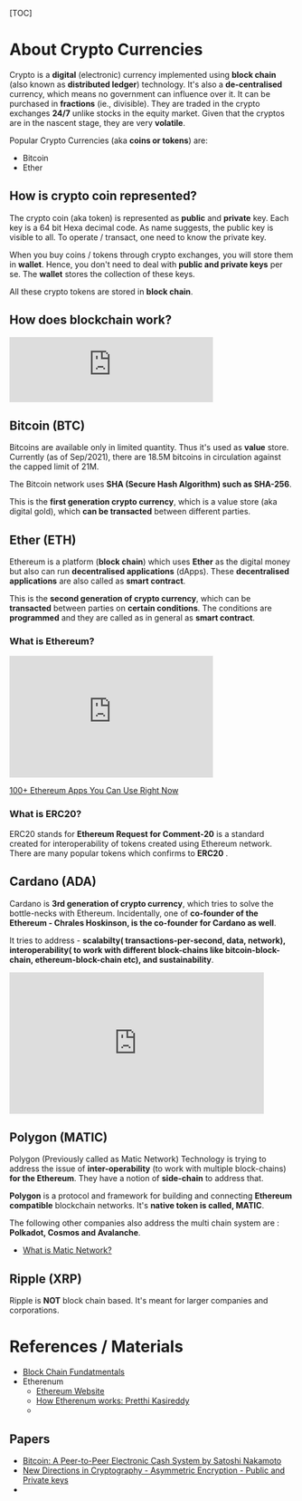 [TOC]

# About Crypto Currencies

Crypto is a **digital** (electronic) currency implemented using **block chain** (also known as **distributed ledger**) technology. It's also a **de-centralised** currency, which means no government can influence over it. It can be purchased in **fractions** (ie., divisible). They are traded in the crypto exchanges **24/7** unlike stocks in the equity market. Given that the cryptos are in the nascent stage, they are very **volatile**.

Popular Crypto Currencies (aka **coins or tokens**) are:

* Bitcoin
* Ether



## How is crypto coin represented?

The crypto coin (aka token) is represented as **public** and **private** key. Each key is a 64 bit Hexa decimal code. As name suggests, the public key is visible to all. To operate / transact, one need to know the private key.

When you buy coins / tokens through crypto exchanges, you will store them in **wallet**. Hence, you don't need to deal with **public and private keys** per se. The **wallet** stores the collection of these keys.

All these crypto tokens are stored in **block chain**.

## How does blockchain work?

<iframe width="360" height="115" src="https://www.youtube.com/embed/SSo_EIwHSd4" title="YouTube video player" frameborder="0" allow="accelerometer; autoplay; clipboard-write; encrypted-media; gyroscope; picture-in-picture" allowfullscreen></iframe>

## Bitcoin (BTC)

Bitcoins are available only in limited quantity. Thus it's used as **value** store. Currently (as of Sep/2021), there are 18.5M bitcoins in circulation against the capped limit of 21M.

The Bitcoin network uses **SHA (Secure Hash Algorithm) such as SHA-256**.

This is the **first generation crypto currency**, which is a value store (aka digital gold), which **can be transacted** between different parties.

## Ether (ETH)

Ethereum is a platform (**block chain**) which uses **Ether** as the digital money but also can run **decentralised applications** (dApps). These **decentralised applications** are also called as **smart contract**.

This is the **second generation of crypto currency**, which can be **transacted** between parties on  **certain conditions**. The conditions are **programmed** and they are called as in general as **smart contract**.

### What is Ethereum?

<iframe width="360" height="215" src="https://www.youtube.com/embed/IsXvoYeJxKA" title="YouTube video player" frameborder="0" allow="accelerometer; autoplay; clipboard-write; encrypted-media; gyroscope; picture-in-picture" allowfullscreen></iframe>

[100+ Ethereum Apps You Can Use Right Now](https://consensys.net/blog/news/90-ethereum-apps-you-can-use-right-now/)

### What is ERC20?

ERC20 stands for **Ethereum Request for Comment-20** is a standard created for interoperability of tokens created using Ethereum network. There are many popular tokens which confirms to **ERC20** .



## Cardano (ADA)

Cardano is **3rd generation of crypto currency**, which tries to solve the bottle-necks with Ethereum. Incidentally, one of **co-founder of the Ethereum - Chrales Hoskinson, is the co-founder for Cardano as well**.

It tries to address - **scalabilty( transactions-per-second, data, network), interoperability( to work with different block-chains like bitcoin-block-chain, ethereum-block-chain etc), and sustainability**.



<iframe width="450" height="250" src="https://www.youtube.com/embed/Ja9D0kpksxw" title="YouTube video player" frameborder="0" allow="accelerometer; autoplay; clipboard-write; encrypted-media; gyroscope; picture-in-picture" allowfullscreen></iframe>



## Polygon (MATIC)

Polygon (Previously called as Matic Network) Technology is trying to address the issue of **inter-operability** (to work with multiple block-chains) **for the Ethereum**. They have a notion of **side-chain** to address that.

**Polygon** is a protocol and framework for building and connecting **Ethereum compatible** blockchain networks. It's **native token is called, MATIC**.

The following other companies also address the multi chain system are : **Polkadot, Cosmos and Avalanche**.

* [What is Matic Network?](https://medium.com/matic-network/what-is-matic-network-466a2c493ae1)

  

## Ripple (XRP)

Ripple is **NOT** block chain based. It's meant for larger companies and corporations.



# References / Materials

* [Block Chain Fundatmentals](./BlockchainFunda.md)
* Etherenum
  * [Ethereum Website](www.etherenum.org)
  * [How Etherenum works: Pretthi Kasireddy](https://preethikasireddy.medium.com/how-does-ethereum-work-anyway-22d1df506369)
  * 

## Papers

* [Bitcoin: A Peer-to-Peer Electronic Cash System by Satoshi Nakamoto](https://bitcoin.org/bitcoin.pdf)
* [New Directions in Cryptography - Asymmetric Encryption - Public and Private keys](https://ee.stanford.edu/~hellman/publications/24.pdf)
* 

